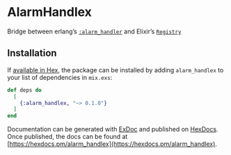 # AlarmHandlex

Bridge between erlang’s [`:alarm_handler`](http://erlang.org/doc/man/alarm_handler.html) and Elixir’s 
[`Registry`](https://hexdocs.pm/elixir/Registry.html)

## Installation

If [available in Hex](https://hex.pm/docs/publish), the package can be installed
by adding `alarm_handlex` to your list of dependencies in `mix.exs`:

```elixir
def deps do
  [
    {:alarm_handlex, "~> 0.1.0"}
  ]
end
```

Documentation can be generated with [ExDoc](https://github.com/elixir-lang/ex_doc)
and published on [HexDocs](https://hexdocs.pm). Once published, the docs can
be found at [https://hexdocs.pm/alarm_handlex](https://hexdocs.pm/alarm_handlex).


